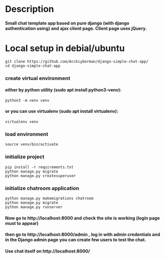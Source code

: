 # Description
#### Small chat template app based on pure django (with django authentication using) and ajax client page. Client page uses jQuery.

# Local setup in debial/ubuntu
`git clone https://github.com/AcckiyGerman/django-simple-chat-app/`  
`cd django-simple-chat-app`  

### create virtual environment
#### either by python utility (sudo apt install python3-venv):
`python3 -m venv venv`  
#### or you can use virtualenv (sudo apt install virtualenv):
`virtualenv venv`  

### load environment
`source venv/bin/activate`  

### initialize project
`pip install -r requirements.txt`  
`python manage.py migrate`  
`python manage.py createsuperuser`  
### initialize chatroom application
`python manage.py makemigrations chatroom`  
`python manage.py migrate`  
`python manage.py runserver`  
#### Now go to http://localhost:8000 and check the site is working (login page must to appear)
#### then go to http://localhost:8000/admin , log in with admin credentials and in the Django admin page you can create few users to test the chat.

#### Use chat itself on http://localhost:8000/
